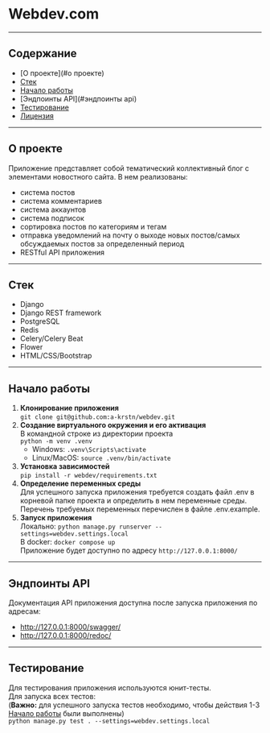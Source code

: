 # Webdev.com
<hr>

## Содержание
- [О проекте](#о проекте)
- [Стек](#стек)
- [Начало работы](#начало-работы)
- [Эндпоинты API](#эндпоинты api)
- [Тестирование](#тестирование)
- [Лицензия](#лицензия)
<hr>

## О проекте
Приложение представляет собой тематический коллективный блог с элементами новостного сайта.
В нем реализованы:
- система постов
- система комментариев
- система аккаунтов
- система подписок
- сортировка постов по категориям и тегам
- отправка уведомлений на почту о выходе новых постов/самых обсуждаемых постов за определенный период
- RESTful API приложения
<hr>

## Стек
- Django
- Django REST framework
- PostgreSQL
- Redis
- Celery/Celery Beat
- Flower
- HTML/CSS/Bootstrap
<hr>

## Начало работы
1. **Клонирование приложения**<br>
   `git clone git@github.com:a-krstn/webdev.git`
2. **Создание виртуального окружения и его активация**<br>
   В командной строке из директории проекта<br>
   `python -m venv .venv`<br>
   - Windows: `.venv\Scripts\activate`<br>
   - Linux/MacOS: `source .venv/bin/activate`
3. **Установка зависимостей**<br>
   `pip install -r webdev/requirements.txt`
4. **Определение переменных среды**<br>
   Для успешного запуска приложения требуется создать файл .env
   в корневой папке проекта и определить в нем переменные среды. Перечень требуемых переменных
   перечислен в файле .env.example.
5. **Запуск приложения**<br>
   Локально: `python manage.py runserver --settings=webdev.settings.local`<br>
   В docker: `docker compose up`<br>
   Приложение будет доступно по адресу `http://127.0.0.1:8000/`
<hr>

## Эндпоинты API
Документация API приложения доступна после запуска приложения
по адресам:
- http://127.0.0.1:8000/swagger/
- http://127.0.0.1:8000/redoc/
<hr>

## Тестирование
Для тестирования приложения используются юнит-тесты.<br>
Для запуска всех тестов:<br>
(**Важно:** для успешного запуска тестов необходимо, чтобы действия 1-3
[Начало работы](#начало-работы) были выполнены)<br>
`python manage.py test . --settings=webdev.settings.local`

